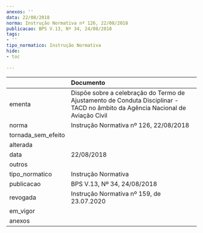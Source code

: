 ```yaml
---
anexos: ''
data: 22/08/2018
norma: Instrução Normativa nº 126, 22/08/2018
publicacao: BPS V.13, Nº 34, 24/08/2018
tags:
- ''
tipo_normatico: Instrução Normativa
hide: 
- toc 
 
---
```


|                    | Documento                                                                                                                      |
|:-------------------|:-------------------------------------------------------------------------------------------------------------------------------|
| ementa             | Dispõe sobre a celebração do Termo de Ajustamento de Conduta Disciplinar - TACD no âmbito da Agência Nacional de Aviação Civil |
| norma              | Instrução Normativa nº 126, 22/08/2018                                                                                         |
| tornada_sem_efeito |                                                                                                                                |
| alterada           |                                                                                                                                |
| data               | 22/08/2018                                                                                                                     |
| outros             |                                                                                                                                |
| tipo_normatico     | Instrução Normativa                                                                                                            |
| publicacao         | BPS V.13, Nº 34, 24/08/2018                                                                                                    |
| revogada           | Instrução Normativa nº 159, de 23.07.2020                                                                                      |
| em_vigor           |                                                                                                                                |
| anexos             |                                                                                                                                |